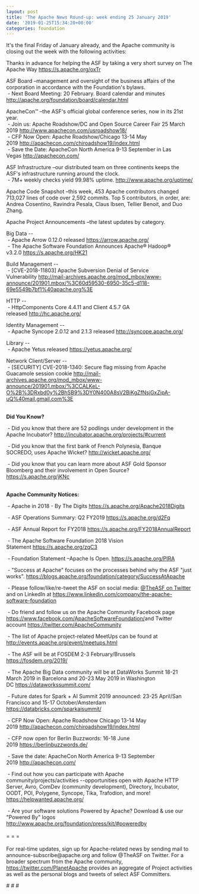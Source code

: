 ```yaml
---
layout: post
title: 'The Apache News Round-up: week ending 25 January 2019'
date: '2019-01-25T15:34:20+00:00'
categories: foundation
---
```

<p>It's the final Friday of January already, and the Apache community is closing out the week with the following activities:</p> 
  <p>Thanks in advance for helping the ASF by taking a very short survey on The Apache Way&nbsp;<a href="https://s.apache.org/oxTr">https://s.apache.org/oxTr</a></p> 
  <p>ASF Board –management and oversight of the business affairs of the corporation in accordance with the Foundation's bylaws.<br />&nbsp;- Next Board Meeting: 20 February. Board calendar and minutes <a href="http://apache.org/foundation/board/calendar.html">http://apache.org/foundation/board/calendar.html</a></p> 
  <div> 
    <p>ApacheCon™ –the ASF's official global conference series, now in its 21st year.<br />&nbsp;-&nbsp;Join us: Apache Roadshow/DC and Open Source Career Fair 25 March 2019 <font color="#bb0000"><a href="http://www.apachecon.com/usroadshow18/">http://www.apachecon.com/usroadshow18/</a></font><br />&nbsp;- CFP Now Open: Apache Roadshow/Chicago 13-14 May 2019&nbsp;<a href="http://apachecon.com/chiroadshow19/index.html">http://apachecon.com/chiroadshow19/index.html</a><br />&nbsp;- Save the Date: ApacheCon North America 9-13 September in Las Vegas&nbsp;<a href="http://apachecon.com/">http://apachecon.com/</a></p> 
    <p>ASF Infrastructure –our distributed team on three continents keeps the ASF's infrastructure running around the clock.<br />&nbsp;- 7M+ weekly checks yield 99.98% uptime.&nbsp;<a href="http://www.apache.org/uptime/">http://www.apache.org/uptime/</a></p> 
    <p>Apache Code Snapshot –this week, 453 Apache contributors changed 713,027 lines of code over 2,592 commits. Top 5 contributors, in order, are: Andrea Cosentino, Ravindra Pesala, Claus Ibsen, Tellier Benoit, and Duo Zhang. </p> 
    <p>Apache Project Announcements&nbsp;–the latest updates by category.<br /></p> 
    <p>Big Data --<span style="white-space: pre;"><br /></span>&nbsp;- Apache Arrow 0.12.0 released&nbsp;<a href="https://arrow.apache.org/">https://arrow.apache.org/</a><br />&nbsp;-&nbsp;The Apache Software Foundation Announces Apache® Hadoop® v3.2.0&nbsp;<a href="https://s.apache.org/HK21">https://s.apache.org/HK21</a></p> 
    <p>Build Management --<br />&nbsp;-&nbsp;[CVE-2018-11803] Apache Subversion Denial of Service Vulnerability&nbsp;<a href="http://mail-archives.apache.org/mod_mbox/www-announce/201901.mbox/%3C60d59530-6950-35c5-d118-69e5549b7bf1%40apache.org%3E">http://mail-archives.apache.org/mod_mbox/www-announce/201901.mbox/%3C60d59530-6950-35c5-d118-69e5549b7bf1%40apache.org%3E<br /></a></p> 
    <p>HTTP --<br />&nbsp;- HttpComponents Core 4.4.11 and Client 4.5.7 GA released&nbsp;<a href="http://hc.apache.org/">http://hc.apache.org/</a></p> 
    <p>Identity Management --<br />&nbsp;- Apache Syncope 2.0.12 and 2.1.3 released&nbsp;<a href="http://syncope.apache.org/">http://syncope.apache.org/</a></p> 
    <p>Library --<br />&nbsp;- Apache Yetus released&nbsp;<a href="https://yetus.apache.org/">https://yetus.apache.org/</a></p> 
    <p>Network Client/Server --<br />&nbsp;- [SECURITY] CVE-2018-1340: Secure flag missing from Apache Guacamole session cookie&nbsp;<a href="http://mail-archives.apache.org/mod_mbox/www-announce/201901.mbox/%3CCALKeL-O%2B%3DRxbd0y%2BhSB9%3DY0N400A8sV2BiKgZfNsjGxZipA-uQ%40mail.gmail.com%3E">http://mail-archives.apache.org/mod_mbox/www-announce/201901.mbox/%3CCALKeL-O%2B%3DRxbd0y%2BhSB9%3DY0N400A8sV2BiKgZfNsjGxZipA-uQ%40mail.gmail.com%3E</a></p> 
    <p><strong><br />Did You Know?</strong></p> 
    <div> 
      <p>&nbsp;- Did you know that there are 52 podlings under development in the Apache Incubator?&nbsp;<a href="http://incubator.apache.org/projects/#current">http://incubator.apache.org/projects/#current</a></p> 
      <p>&nbsp;- Did you know that&nbsp;the first bank of French Polynesia, Banque SOCREDO,&nbsp;uses Apache Wicket?&nbsp;<a href="http://wicket.apache.org/">http://wicket.apache.org/</a></p> 
      <p>&nbsp;- Did you know that you can learn more about ASF Gold Sponsor Bloomberg and their involvement in Open Source? <a href="https://s.apache.org/jKNc">https://s.apache.org/jKNc</a> <br /><br /></p> 
      <p><strong>Apache Community Notices:</strong></p> 
    </div> 
    <p>&nbsp;- Apache in 2018 - By The Digits <a href="https://s.apache.org/Apache2018Digits">https://s.apache.org/Apache2018Digits</a></p> 
    <p>&nbsp;-&nbsp;ASF Operations Summary: Q2 FY2019 <a href="https://s.apache.org/d2Fq">https://s.apache.org/d2Fq</a></p> 
    <p>&nbsp;- ASF Annual Report for FY2018&nbsp;<a href="https://s.apache.org/FY2018AnnualReport">https://s.apache.org/FY2018AnnualReport</a></p> 
    <p>&nbsp;- The Apache Software Foundation 2018 Vision Statement&nbsp;<a href="https://s.apache.org/zqC3">https://s.apache.org/zqC3</a></p> 
    <p>&nbsp;- Foundation Statement –Apache Is Open.&nbsp;<a href="https://s.apache.org/PIRA">https://s.apache.org/PIRA</a></p> 
    <div> 
      <p>&nbsp;- &quot;Success at Apache&quot; focuses on the processes behind why the ASF &quot;just works&quot;. <a href="https://blogs.apache.org/foundation/category/SuccessAtApache">https://blogs.apache.org/foundation/category/SuccessAtApache</a></p> 
    </div> 
    <div> 
      <p>&nbsp;- Please follow/like/re-tweet the ASF on social media: <a href="https://twitter.com/TheASF">@TheASF on Twitter</a> and on LinkedIn at <a href="https://www.linkedin.com/company/the-apache-software-foundation">https://www.linkedin.com/company/the-apache-software-foundation</a></p> 
      <p>&nbsp;- Do friend and follow us on the Apache Community Facebook page <a href="https://www.facebook.com/ApacheSoftwareFoundation/">https://www.facebook.com/ApacheSoftwareFoundation/</a>and Twitter account <a href="https://twitter.com/ApacheCommunity">https://twitter.com/ApacheCommunity</a></p> 
    </div> 
    <div> 
      <p><a href="https://feathercast.apache.org/"></a></p> 
    </div> 
    <div> 
      <p>&nbsp;- The list of Apache project-related MeetUps can be found at <a href="http://events.apache.org/event/meetups.html">http://events.apache.org/event/meetups.html<br /></a></p> 
    </div> 
    <div> 
      <p>&nbsp;- The ASF will be at FOSDEM 2-3 February/Brussels <a href="https://fosdem.org/2019/">https://fosdem.org/2019/</a></p> 
      <p>&nbsp;- The Apache Big Data community will be at&nbsp;DataWorks Summit 18-21 March 2019 in Barcelona and&nbsp;20-23 May 2019 in Washington DC&nbsp;<a href="https://dataworkssummit.com/">https://dataworkssummit.com/</a></p> 
      <p>&nbsp;- Future dates for Spark + AI Summit 2019 announced: 23-25 April/San Francisco and 15-17 October/Amsterdam <font color="#bb0000"><a href="https://databricks.com/sparkaisummit/">https://databricks.com/sparkaisummit/</a></font></p>&nbsp;- CFP Now Open: Apache Roadshow Chicago 13-14 May 2019&nbsp;<a href="http://apachecon.com/chiroadshow19/index.html">http://apachecon.com/chiroadshow19/index.html</a><br /> 
      <p>&nbsp;- CFP now open for Berlin Buzzwords: 16-18 June 2019&nbsp;<a href="https://berlinbuzzwords.de/">https://berlinbuzzwords.de/</a></p> 
      <p>&nbsp;- Save the date: ApacheCon North America 9-13 September 2019&nbsp;<a href="http://apachecon.com/">http://apachecon.com/</a></p> 
      <p>&nbsp;- Find out how you can participate with Apache community/projects/activities --opportunities open with Apache HTTP Server, Avro, ComDev (community development), Directory, Incubator, OODT, POI, Polygene, Syncope, Tika, Trafodion, and more! <a href="https://helpwanted.apache.org/">https://helpwanted.apache.org/</a></p> 
    </div> 
    <div>&nbsp;- Are your software solutions Powered by Apache? Download &amp; use our &quot;Powered By&quot; logos <a href="http://www.apache.org/foundation/press/kit/#poweredby">http://www.apache.org/foundation/press/kit/#poweredby</a></div> 
    <div><br /></div> 
    <div>= = =</div> 
    <div><br /></div> 
    <div>For real-time updates, sign up for Apache-related news by sending mail to announce-subscribe@apache.org and follow @TheASF on Twitter. For a broader spectrum from the Apache community, <a href="https://twitter.com/PlanetApache">https://twitter.com/PlanetApache</a> provides an aggregate of Project activities as well as the personal blogs and tweets of select ASF Committers.</div> 
  </div> 
  <p># # #</p>

